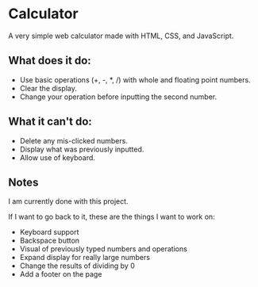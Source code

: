 # Calculator
A very simple web calculator made with HTML, CSS, and JavaScript.

## What does it do:
- Use basic operations (+, -, *, /) with whole and floating point numbers. 
- Clear the display.
- Change your operation before inputting the second number.

## What it can't do:
- Delete any mis-clicked numbers.
- Display what was previously inputted.
- Allow use of keyboard.

## Notes
I am currently done with this project.

If I want to go back to it, these are the things I want to work on:
- Keyboard support
- Backspace button
- Visual of previously typed numbers and operations
- Expand display for really large numbers
- Change the results of dividing by 0
- Add a footer on the page